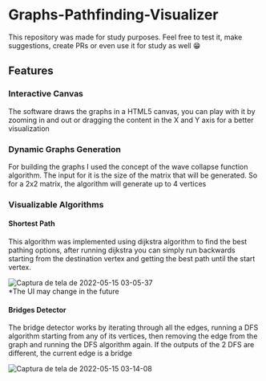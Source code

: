 # Graphs-Pathfinding-Visualizer
This repository was made for study purposes. Feel free to test it, make suggestions, create PRs or even use it for study as well 😁

## Features
### Interactive Canvas
The software draws the graphs in a HTML5 canvas, you can play with it by zooming in and out or dragging the content in the X and Y axis for a better visualization

### Dynamic Graphs Generation
For building the graphs I used the concept of the wave collapse function algorithm. The input for it is the size of the matrix that will be generated. So for a 2x2 matrix, the algorithm will generate up to 4 vertices

### Visualizable Algorithms
#### Shortest Path
This algorithm was implemented using dijkstra algorithm to find the best pathing options, after running dijkstra you can simply run backwards starting from
the destination vertex and getting the best path until the start vertex.

![Captura de tela de 2022-05-15 03-05-37](https://user-images.githubusercontent.com/43767905/168459517-6abbde12-2219-47e4-aaf6-548a7d22ac43.png)
<br>*The UI may change in the future

#### Bridges Detector
The bridge detector works by iterating through all the edges, running a DFS algorithm starting from any of its vertices, then removing the edge from the graph and running the DFS algorithm again.
If the outputs of the 2 DFS are different, the current edge is a bridge 

![Captura de tela de 2022-05-15 03-14-08](https://user-images.githubusercontent.com/43767905/168459771-6a5be02c-944d-4956-97da-03fb1f30d0be.png)
